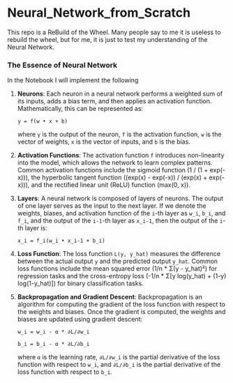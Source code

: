 # Neural_Network_from_Scratch
This repo is a ReBuild of the Wheel. Many people say to me it is useless to rebuild the wheel, but for me, it is just to test my understanding of the Neural Network. 


### The Essence of Neural Network

In the Notebook I will implement the following 

1. **Neurons**: Each neuron in a neural network performs a weighted sum of its inputs, adds a bias term, and then applies an activation function. Mathematically, this can be represented as:

    <code>y = f(w • x + b)</code>

    where `y` is the output of the neuron, `f` is the activation function, `w` is the vector of weights, `x` is the vector of inputs, and `b` is the bias.

2. **Activation Functions**: The activation function `f` introduces non-linearity into the model, which allows the network to learn complex patterns. Common activation functions include the sigmoid function (1 / (1 + exp(-x))), the hyperbolic tangent function ((exp(x) - exp(-x)) / (exp(x) + exp(-x))), and the rectified linear unit (ReLU) function (max(0, x)).

3. **Layers**: A neural network is composed of layers of neurons. The output of one layer serves as the input to the next layer. If we denote the weights, biases, and activation function of the `i`-th layer as `w_i`, `b_i`, and `f_i`, and the output of the `i-1`-th layer as `x_i-1`, then the output of the `i`-th layer is:

    <code>x_i = f_i(w_i • x_i-1 + b_i)</code>

4. **Loss Function**: The loss function `L(y, y_hat)` measures the difference between the actual output `y` and the predicted output `y_hat`. Common loss functions include the mean squared error (1/n * Σ(y - y_hat)²) for regression tasks and the cross-entropy loss (-1/n * Σ[y log(y_hat) + (1-y) log(1-y_hat)]) for binary classification tasks.

5. **Backpropagation and Gradient Descent**: Backpropagation is an algorithm for computing the gradient of the loss function with respect to the weights and biases. Once the gradient is computed, the weights and biases are updated using gradient descent:

    <code>w_i = w_i - α * ∂L/∂w_i</code>
    
    <code>b_i = b_i - α * ∂L/∂b_i</code>

    where `α` is the learning rate, `∂L/∂w_i` is the partial derivative of the loss function with respect to `w_i`, and `∂L/∂b_i` is the partial derivative of the loss function with respect to `b_i`.
